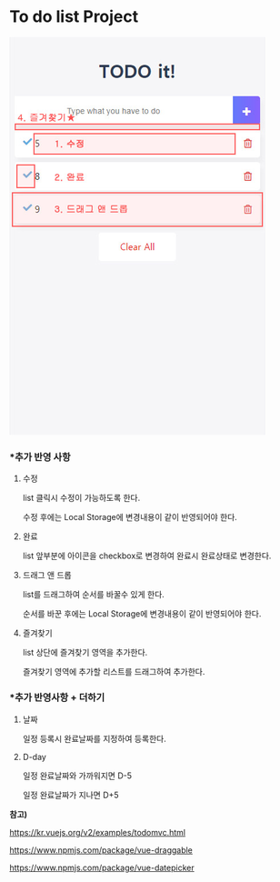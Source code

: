 # To do list Project

![img_todo](https://github.com/hacVuejs/todolist/blob/master/img_todo.jpg)

### *추가 반영 사항

1. 수정

   list 클릭시 수정이 가능하도록 한다.

   수정 후에는 Local Storage에 변경내용이 같이 반영되어야 한다.

2. 완료

   list 앞부분에 아이콘을 checkbox로 변경하여 완료시 완료상태로 변경한다.

3. 드래그 앤 드롭

   list를 드래그하여 순서를 바꿀수 있게 한다.

   순서를 바꾼 후에는 Local Storage에 변경내용이 같이 반영되어야 한다.

4. 즐겨찾기

   list 상단에 즐겨찾기 영역을 추가한다.

   즐겨찾기 영역에 추가할 리스트를 드래그하여 추가한다.

### *추가 반영사항 + 더하기

1. 날짜

   일정 등록시 완료날짜를 지정하여 등록한다.

2. D-day

   일정 완료날짜와 가까워지면 D-5

   일정 완료날짜가 지나면 D+5



**참고)**

https://kr.vuejs.org/v2/examples/todomvc.html

https://www.npmjs.com/package/vue-draggable

https://www.npmjs.com/package/vue-datepicker
